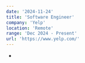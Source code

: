 ```yaml
---
date: '2024-11-24'
title: 'Software Engineer'
company: 'Yelp'
location: 'Remote'
range: 'Dec 2024 - Present'
url: 'https://www.yelp.com/'
---
```

- 
